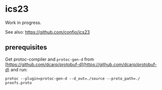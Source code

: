 # ics23

Work in progress.

See also: https://github.com/confio/ics23

## prerequisites

Get protoc-compiler and `protoc-gen-d` from [https://github.com/dcarp/protobuf-d](https://github.com/dcarp/protobuf-d) and run:

```console
protoc --plugin=protoc-gen-d --d_out=./source --proto_path=./ proofs.proto
```
